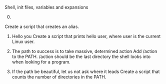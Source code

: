 Shell, init files, variables and expansions

0. <o>
Create a script that creates an alias.

1. Hello you
Create a script that prints hello user, where user is the current Linux user.

2. The path to success is to take massive, determined action
Add /action to the PATH. /action should be the last directory the shell looks into when looking for a program.

3. If the path be beautiful, let us not ask where it leads
Create a script that counts the number of directories in the PATH.
